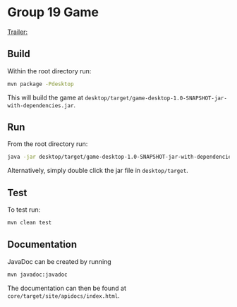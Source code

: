 # Group 19 Game

[Trailer:](https://youtu.be/-cjyODFS3DQ)


## Build

Within the root directory run:

```bash
mvn package -Pdesktop
```

This will build the game at `desktop/target/game-desktop-1.0-SNAPSHOT-jar-with-dependencies.jar`.


## Run

From the root directory run:

```bash
java -jar desktop/target/game-desktop-1.0-SNAPSHOT-jar-with-dependencies.jar
```

Alternatively, simply double click the jar file in `desktop/target`.

## Test

To test run:

```bash
mvn clean test
```

## Documentation

JavaDoc can be created by running

```bash
mvn javadoc:javadoc
```

The documentation can then be found at `core/target/site/apidocs/index.html`.
